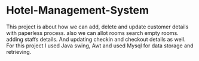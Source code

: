 # Hotel-Management-System
This project is about how we can add, delete and update customer details with paperless process.
also we can allot rooms search empty rooms. adding staffs details.
And updating checkin and checkout details as well.
For this project I used Java swing, Awt and used Mysql for data storage and retrieving.
